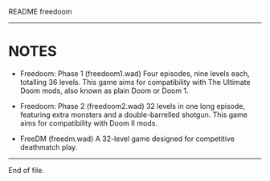 README freedoom

---


NOTES
=====

* Freedoom: Phase 1 (freedoom1.wad)
  Four episodes, nine levels each, totalling 36 levels.  This game aims for
  compatibility with The Ultimate Doom mods, also known as plain Doom or Doom
  1.

* Freedoom: Phase 2 (freedoom2.wad)
  32 levels in one long episode, featuring extra monsters and a
  double-barrelled shotgun.  This game aims for compatibility with Doom II
  mods.

* FreeDM (freedm.wad)
  A 32-level game designed for competitive deathmatch play.


---

End of file.
